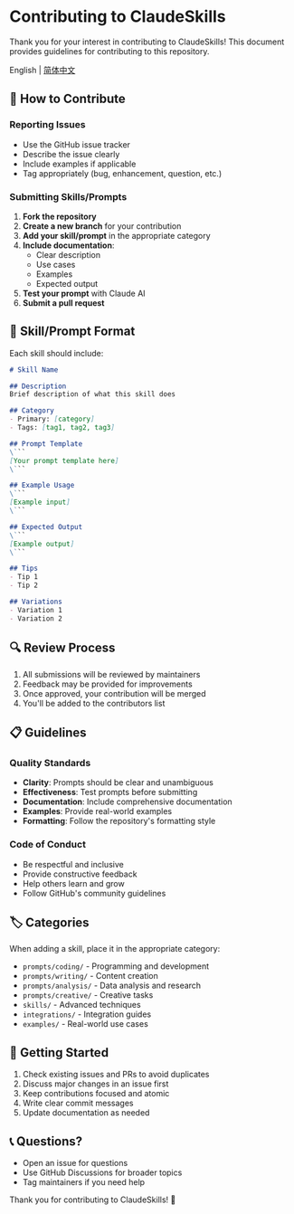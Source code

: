 # Contributing to ClaudeSkills

Thank you for your interest in contributing to ClaudeSkills! This document provides guidelines for contributing to this repository.

English | [简体中文](./CONTRIBUTING.zh-CN.md)

## 🎯 How to Contribute

### Reporting Issues

- Use the GitHub issue tracker
- Describe the issue clearly
- Include examples if applicable
- Tag appropriately (bug, enhancement, question, etc.)

### Submitting Skills/Prompts

1. **Fork the repository**
2. **Create a new branch** for your contribution
3. **Add your skill/prompt** in the appropriate category
4. **Include documentation**:
   - Clear description
   - Use cases
   - Examples
   - Expected output
5. **Test your prompt** with Claude AI
6. **Submit a pull request**

## 📝 Skill/Prompt Format

Each skill should include:

```markdown
# Skill Name

## Description
Brief description of what this skill does

## Category
- Primary: [category]
- Tags: [tag1, tag2, tag3]

## Prompt Template
\```
[Your prompt template here]
\```

## Example Usage
\```
[Example input]
\```

## Expected Output
\```
[Example output]
\```

## Tips
- Tip 1
- Tip 2

## Variations
- Variation 1
- Variation 2
```

## 🔍 Review Process

1. All submissions will be reviewed by maintainers
2. Feedback may be provided for improvements
3. Once approved, your contribution will be merged
4. You'll be added to the contributors list

## 📋 Guidelines

### Quality Standards

- **Clarity**: Prompts should be clear and unambiguous
- **Effectiveness**: Test prompts before submitting
- **Documentation**: Include comprehensive documentation
- **Examples**: Provide real-world examples
- **Formatting**: Follow the repository's formatting style

### Code of Conduct

- Be respectful and inclusive
- Provide constructive feedback
- Help others learn and grow
- Follow GitHub's community guidelines

## 🏷️ Categories

When adding a skill, place it in the appropriate category:

- `prompts/coding/` - Programming and development
- `prompts/writing/` - Content creation
- `prompts/analysis/` - Data analysis and research
- `prompts/creative/` - Creative tasks
- `skills/` - Advanced techniques
- `integrations/` - Integration guides
- `examples/` - Real-world use cases

## 🚀 Getting Started

1. Check existing issues and PRs to avoid duplicates
2. Discuss major changes in an issue first
3. Keep contributions focused and atomic
4. Write clear commit messages
5. Update documentation as needed

## 📞 Questions?

- Open an issue for questions
- Use GitHub Discussions for broader topics
- Tag maintainers if you need help

Thank you for contributing to ClaudeSkills! 🎉

